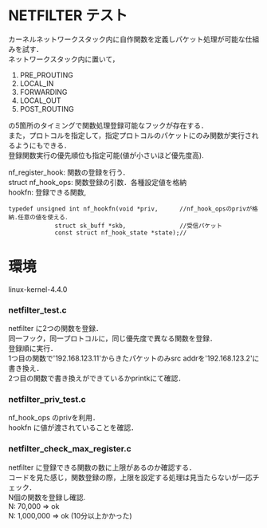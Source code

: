 # NETFILTER テスト
カーネルネットワークスタック内に自作関数を定義しパケット処理が可能な仕組みを試す．  
ネットワークスタック内に置いて，  
1. PRE_PROUTING
2. LOCAL_IN
3. FORWARDING
4. LOCAL_OUT 
5. POST_ROUTING

の5箇所のタイミングで関数処理登録可能なフックが存在する．   
また，プロトコルを指定して，指定プロトコルのパケットにのみ関数が実行されるようにもできる．    
登録関数実行の優先順位も指定可能(値が小さいほど優先度高).   

nf_register_hook: 関数の登録を行う．    
struct nf_hook_ops: 関数登録の引数．各種設定値を格納    
hookfn: 登録できる関数, 
```
typedef unsigned int nf_hookfn(void *priv,      //nf_hook_opsのprivが格納.任意の値を使える．
             struct sk_buff *skb,               //受信パケット
             const struct nf_hook_state *state);//
```

# 環境
linux-kernel-4.4.0

### netfilter_test.c
netfilter に2つの関数を登録．   
同一フック，同一プロトコルに，同じ優先度で異なる関数を登録．  
登録順に実行．  
1つ目の関数で'192.168.123.11'からきたパケットのみsrc addrを'192.168.123.2'に書き換え．  
2つ目の関数で書き換えができているかprintkにて確認． 

### netfilter_priv_test.c
nf_hook_ops のprivを利用．  
hookfn に値が渡されていることを確認． 
  
### netfilter_check_max_register.c
netfilter に登録できる関数の数に上限があるのか確認する．    
コードを見た感じ，関数登録の際，上限を設定する処理は見当たらないが一応チェック．  
N個の関数を登録し確認.   
N: 70,000 => ok   
N: 1,000,000 => ok (10分以上かかった)
